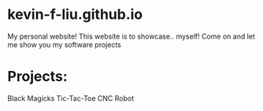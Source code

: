 # kevin-f-liu.github.io
My personal website!
This website is to showcase.. myself! 
Come on and let me show you my software projects

# Projects:
Black Magicks
Tic-Tac-Toe CNC Robot
